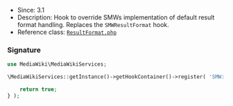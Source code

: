 * Since: 3.1
* Description: Hook to override SMWs implementation of default result format handling. Replaces the `SMWResultFormat` hook.
* Reference class: [`ResultFormat.php`][ResultFormat.php]

### Signature

```php
use MediaWiki\MediaWikiServices;

\MediaWikiServices::getInstance()->getHookContainer()->register( 'SMW::ResultFormat::OverrideDefaultFormat', function( &$format, $printRequests ) {

	return true;
} );
```

[ResultFormat.php]:https://github.com/SemanticMediaWiki/SemanticMediaWiki/blob/master/src/Query/ResultFormat.php

